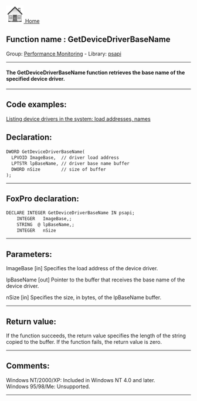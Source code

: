 [<img src="../../images/home.png"> Home ](https://github.com/VFPX/Win32API)  

## Function name : GetDeviceDriverBaseName
Group: [Performance Monitoring](../../functions_group.md#Performance_Monitoring)  -  Library: [psapi](../../libraries.md#psapi)  
***  


#### The GetDeviceDriverBaseName function retrieves the base name of the specified device driver.
***  


## Code examples:
[Listing device drivers in the system: load addresses, names](../../samples/sample_174.md)  

## Declaration:
```foxpro  
DWORD GetDeviceDriverBaseName(
  LPVOID ImageBase,  // driver load address
  LPTSTR lpBaseName, // driver base name buffer
  DWORD nSize        // size of buffer
);  
```  
***  


## FoxPro declaration:
```foxpro  
DECLARE INTEGER GetDeviceDriverBaseName IN psapi;
	INTEGER   ImageBase,;
	STRING  @ lpBaseName,;
	INTEGER   nSize  
```  
***  


## Parameters:
ImageBase 
[in] Specifies the load address of the device driver. 

lpBaseName 
[out] Pointer to the buffer that receives the base name of the device driver. 

nSize 
[in] Specifies the size, in bytes, of the lpBaseName buffer.   
***  


## Return value:
If the function succeeds, the return value specifies the length of the string copied to the buffer. If the function fails, the return value is zero.  
***  


## Comments:
Windows NT/2000/XP: Included in Windows NT 4.0 and later.  
Windows 95/98/Me: Unsupported.  
  
***  

